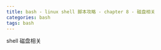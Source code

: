 ```yaml
---
title: bash - linux shell 脚本攻略 - chapter 8 - 磁盘相关
categories: bash
tags: bash
---
```


shell 磁盘相关

<!--more-->

